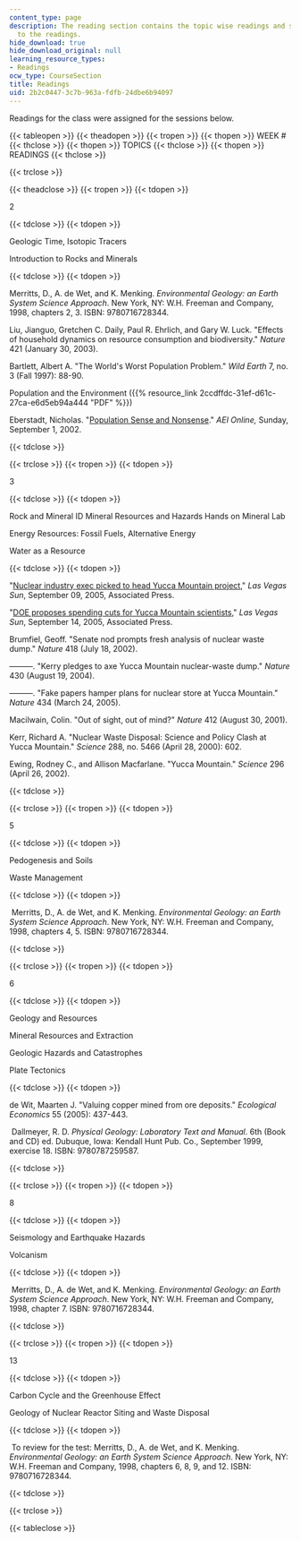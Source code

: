 ```yaml
---
content_type: page
description: The reading section contains the topic wise readings and some files related
  to the readings.
hide_download: true
hide_download_original: null
learning_resource_types:
- Readings
ocw_type: CourseSection
title: Readings
uid: 2b2c0447-3c7b-963a-fdfb-24dbe6b94097
---
```


Readings for the class were assigned for the sessions below.

{{< tableopen >}}
{{< theadopen >}}
{{< tropen >}}
{{< thopen >}}
WEEK #
{{< thclose >}}
{{< thopen >}}
TOPICS
{{< thclose >}}
{{< thopen >}}
READINGS
{{< thclose >}}

{{< trclose >}}

{{< theadclose >}}
{{< tropen >}}
{{< tdopen >}}


2


{{< tdclose >}}
{{< tdopen >}}


Geologic Time, Isotopic Tracers

Introduction to Rocks and Minerals


{{< tdclose >}}
{{< tdopen >}}


Merritts, D., A. de Wet, and K. Menking. _Environmental Geology: an Earth System Science Approach_. New York, NY: W.H. Freeman and Company, 1998, chapters 2, 3. ISBN: 9780716728344.

Liu, Jianguo, Gretchen C. Daily, Paul R. Ehrlich, and Gary W. Luck. "Effects of household dynamics on resource consumption and biodiversity." _Nature_ 421 (January 30, 2003).

Bartlett, Albert A. "The World's Worst Population Problem." _Wild Earth_ 7, no. 3 (Fall 1997): 88-90.

Population and the Environment ({{% resource_link 2ccdffdc-31ef-d61c-27ca-e6d5eb94a444 "PDF" %}})

Eberstadt, Nicholas. "[Population Sense and Nonsense](https://www.washingtonexaminer.com/weekly-standard/population-sense-and-nonsense)." _AEI Online,_ Sunday, September 1, 2002.


{{< tdclose >}}

{{< trclose >}}
{{< tropen >}}
{{< tdopen >}}


3


{{< tdclose >}}
{{< tdopen >}}


Rock and Mineral ID Mineral Resources and Hazards Hands on Mineral Lab

Energy Resources: Fossil Fuels, Alternative Energy

Water as a Resource


{{< tdclose >}}
{{< tdopen >}}


"[Nuclear industry exec picked to head Yucca Mountain project](http://www.lasvegasnow.com/)," _Las Vegas Sun_, September 09, 2005, Associated Press.

"[DOE proposes spending cuts for Yucca Mountain scientists](http://www.lasvegasnow.com/Global/category.asp?C=23322)," _Las Vegas Sun_, September 14, 2005, Associated Press.

Brumfiel, Geoff. "Senate nod prompts fresh analysis of nuclear waste dump." _Nature_ 418 (July 18, 2002).

———. "Kerry pledges to axe Yucca Mountain nuclear-waste dump." _Nature_ 430 (August 19, 2004).

———. "Fake papers hamper plans for nuclear store at Yucca Mountain." _Nature_ 434 (March 24, 2005).

Macilwain, Colin. "Out of sight, out of mind?" _Nature_ 412 (August 30, 2001).

Kerr, Richard A. "Nuclear Waste Disposal: Science and Policy Clash at Yucca Mountain." _Science_ 288, no. 5466 (April 28, 2000): 602.

Ewing, Rodney C., and Allison Macfarlane. "Yucca Mountain." _Science_ 296 (April 26, 2002).


{{< tdclose >}}

{{< trclose >}}
{{< tropen >}}
{{< tdopen >}}


5


{{< tdclose >}}
{{< tdopen >}}


Pedogenesis and Soils

Waste Management


{{< tdclose >}}
{{< tdopen >}}


 Merritts, D., A. de Wet, and K. Menking. _Environmental Geology: an Earth System Science Approach_. New York, NY: W.H. Freeman and Company, 1998, chapters 4, 5. ISBN: 9780716728344.


{{< tdclose >}}

{{< trclose >}}
{{< tropen >}}
{{< tdopen >}}


6


{{< tdclose >}}
{{< tdopen >}}


Geology and Resources

Mineral Resources and Extraction

Geologic Hazards and Catastrophes

Plate Tectonics


{{< tdclose >}}
{{< tdopen >}}


de Wit, Maarten J. "Valuing copper mined from ore deposits." _Ecological Economics_ 55 (2005): 437-443.

 Dallmeyer, R. D. _Physical Geology: Laboratory Text and Manual_. 6th (Book and CD) ed. Dubuque, Iowa: Kendall Hunt Pub. Co., September 1999, exercise 18. ISBN: 9780787259587.


{{< tdclose >}}

{{< trclose >}}
{{< tropen >}}
{{< tdopen >}}


8


{{< tdclose >}}
{{< tdopen >}}


Seismology and Earthquake Hazards

Volcanism


{{< tdclose >}}
{{< tdopen >}}


 Merritts, D., A. de Wet, and K. Menking. _Environmental Geology: an Earth System Science Approach_. New York, NY: W.H. Freeman and Company, 1998, chapter 7. ISBN: 9780716728344.


{{< tdclose >}}

{{< trclose >}}
{{< tropen >}}
{{< tdopen >}}


13


{{< tdclose >}}
{{< tdopen >}}


Carbon Cycle and the Greenhouse Effect

Geology of Nuclear Reactor Siting and Waste Disposal


{{< tdclose >}}
{{< tdopen >}}


 To review for the test: Merritts, D., A. de Wet, and K. Menking. _Environmental Geology: an Earth System Science Approach_. New York, NY: W.H. Freeman and Company, 1998, chapters 6, 8, 9, and 12. ISBN: 9780716728344.


{{< tdclose >}}

{{< trclose >}}

{{< tableclose >}}